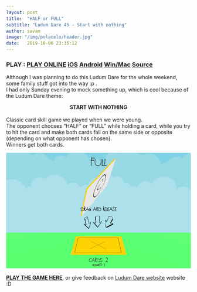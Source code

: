 ```yaml
---
layout: post
title:  "HALF or FULL"
subtitle: "Ludum Dare 45 - Start with nothing"
author: savam
image: "/img/polacelo/header.jpg"
date:   2019-10-06 23:35:12
---
```


### PLAY : [PLAY ONLINE](https://sava.ninja/polacelo-0.1/) [iOS](https://apps.apple.com/us/app/half-or-full/id1482583873) [Android](https://play.google.com/store/apps/details?id=com.sava.ninja.polacelo) [Win/Mac](https://gamejolt.com/games/halforfull/443252) [Source](https://github.com/SavaMinic/polacelo)

Although I was planning to do this Ludum Dare for the whole weekend, some family stuff got into the way :p .<br />
I had only Sunday evening to mock something up, which is cool because of the Ludum Dare theme:

**<center>START WITH NOTHING</center>**
<br />
Classic card skill game we played when we were young. <br />
The opponent chooses “HALF” or “FULL” while holding a card, while you try to hit the card and make both cards fall on the same side or opposite (depending on what opponent has chosen). <br />
Winners get both cards. <br />

<div>
<img class="def_image" src="/img/polacelo/shot1.jpg" />
</div>

**[PLAY THE GAME HERE](https://sava.ninja/polacelo-0.1/)**, or give feedback on [Ludum Dare website](https://ldjam.com/events/ludum-dare/45/half-or-full) website :D
